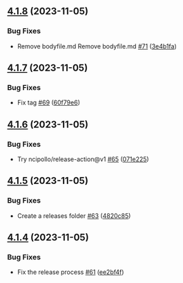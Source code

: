 ## [4.1.8](https://github.com/polinchw/hello-github-webhook/compare/v4.1.7...v4.1.8) (2023-11-05)


### Bug Fixes

* Remove bodyfile.md Remove bodyfile.md [#71](https://github.com/polinchw/hello-github-webhook/issues/71) ([3e4b1fa](https://github.com/polinchw/hello-github-webhook/commit/3e4b1fa933bea8dcbcf0099d6063bf010071f247))



## [4.1.7](https://github.com/polinchw/hello-github-webhook/compare/v4.1.6...v4.1.7) (2023-11-05)


### Bug Fixes

* Fix tag [#69](https://github.com/polinchw/hello-github-webhook/issues/69) ([60f79e6](https://github.com/polinchw/hello-github-webhook/commit/60f79e6e87d8be9225b6db56c0488fcac3100206))



## [4.1.6](https://github.com/polinchw/hello-github-webhook/compare/v4.1.5...v4.1.6) (2023-11-05)


### Bug Fixes

* Try ncipollo/release-action@v1 [#65](https://github.com/polinchw/hello-github-webhook/issues/65) ([071e225](https://github.com/polinchw/hello-github-webhook/commit/071e2253472558951eb1d9c99bb54d537cbbe3fc))



## [4.1.5](https://github.com/polinchw/hello-github-webhook/compare/v4.1.4...v4.1.5) (2023-11-05)


### Bug Fixes

* Create a releases folder [#63](https://github.com/polinchw/hello-github-webhook/issues/63) ([4820c85](https://github.com/polinchw/hello-github-webhook/commit/4820c85faa215f0688cf0cf975d4dce969286728))



## [4.1.4](https://github.com/polinchw/hello-github-webhook/compare/v4.1.3...v4.1.4) (2023-11-05)


### Bug Fixes

* Fix the release process [#61](https://github.com/polinchw/hello-github-webhook/issues/61) ([ee2bf4f](https://github.com/polinchw/hello-github-webhook/commit/ee2bf4fedf6d1fa7bef01d6d8f5a3623abc3920f))



